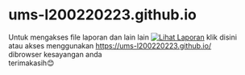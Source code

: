 # ums-l200220223.github.io
Untuk mengakses file laporan dan lain lain
[![Lihat Laporan](https://img.shields.io/badge/Lihat-Laporan-blue)](https://ums-l200220223.github.io/) klik disini</br>
atau akses menggunakan https://ums-l200220223.github.io/ </br>
dibrowser kesayangan anda </br>
terimakasih😊
